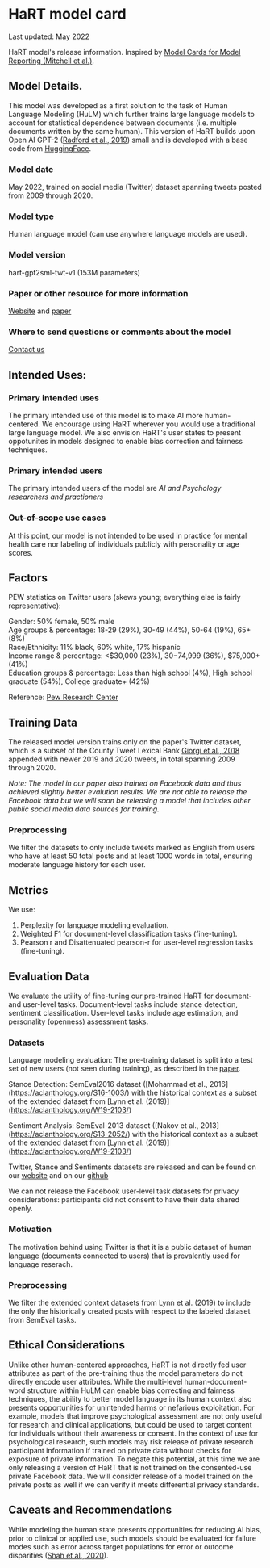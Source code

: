 # HaRT model card

Last updated: May 2022

HaRT model's release information. Inspired by [Model Cards for Model Reporting (Mitchell et al.)](https://arxiv.org/abs/1810.03993).

## Model Details.

This model was developed as a first solution to the task of Human Language Modeling (HuLM) which further trains large language models to account for statistical dependence between documents (i.e. multiple documents written by the same human). This version of HaRT builds upon Open AI GPT-2 ([Radford et al., 2019](https://cdn.openai.com/better-language-models/language_models_are_unsupervised_multitask_learners.pdf)) small and is developed with a base code from [HuggingFace](https://github.com/huggingface/transformers).

### Model date

May 2022, trained on social media (Twitter) dataset spanning tweets posted from 2009 through 2020.

### Model type

Human language model (can use anywhere language models are used). 

### Model version

hart-gpt2sml-twt-v1 (153M parameters)

### Paper or other resource for more information
[Website](https://nikita-soni-nlp.netlify.app/) and [paper](https://aclanthology.org/2022.findings-acl.52/)

### Where to send questions or comments about the model
[Contact us](https://nikita-soni-nlp.netlify.app/contact-us)

## Intended Uses:

### Primary intended uses

The primary intended use of this model is to make AI more human-centered. We encourage using HaRT wherever you would use a traditional large language model.
We also envision HaRT's user states to present oppotunites in models designed to enable bias correction and fairness techniques.

### Primary intended users

The primary intended users of the model are _AI and Psychology researchers and practioners_

### Out-of-scope use cases

At this point, our model is not intended to be used in practice for mental health care nor labeling of individuals publicly with personality or age scores.

## Factors
PEW statistics on Twitter users (skews young; everything else is fairly representative): <br/>

Gender: 50% female, 50% male <br/>
Age groups & percentage: 18-29 (29%), 30-49 (44%), 50-64 (19%), 65+ (8%) <br/>
Race/Ethnicity: 11% black, 60% white, 17% hispanic <br/>
Income range & perecntage: <$30,000 (23%), $30-$74,999 (36%), $75,000+ (41%) <br/>
Education groups &  percentage: Less than high school (4%), High school graduate (54%), College graduate+ (42%) <br/>

Reference: [Pew Research Center](https://www.pewresearch.org/internet/2019/04/24/sizing-up-twitter-users/pdl_04-24-19_twitter_users-00-04/)

## Training Data

The released model version trains only on the paper's Twitter dataset, which is a subset of the County Tweet Lexical Bank [Giorgi et al., 2018](https://aclanthology.org/D18-1148/) appended with newer 2019 and 2020 tweets, in total spanning 2009 through 2020.

_Note: The model in our paper also trained on Facebook data and thus achieved slightly better evalution results. We are not able to release the Facebook data but we will soon be releasing a model that includes other public social media data sources for training._

### Preprocessing

We filter the datasets to only include tweets marked as English from users who have at least 50 total posts and at least 1000 words in total, ensuring moderate language history for each user.

## Metrics

We use:
1. Perplexity for language modeling evaluation.
2. Weighted F1 for document-level classification tasks (fine-tuning).
3. Pearson r and Disattenuated pearson-r for user-level regression tasks (fine-tuning).

## Evaluation Data

We evaluate the utility of fine-tuning our pre-trained HaRT for document- and user-level tasks.
Document-level tasks include stance detection, sentiment classification.
User-level tasks include age estimation, and personality (openness) assessment tasks.

### Datasets

Language modeling evaluation: The pre-training dataset is split into a test set of new users (not seen during training), as described in the [paper](https://aclanthology.org/2022.findings-acl.52/).

Stance Detection: SemEval2016 dataset ([Mohammad et al., 2016] (https://aclanthology.org/S16-1003/) with the historical context as a subset of the extended dataset from [Lynn et al. (2019)] (https://aclanthology.org/W19-2103/)

Sentiment Analysis: SemEval-2013 dataset ([Nakov et al., 2013] (https://aclanthology.org/S13-2052/) with the historical context as a subset of the extended dataset from [Lynn et al. (2019)] (https://aclanthology.org/W19-2103/)

Twitter, Stance and Sentiments datasets are released and can be found on our [website](https://nikita-soni-nlp.netlify.app/) and on our [github](data/datasets)

We can not release the Facebook user-level task datasets for privacy considerations: participants did not consent to have their data shared openly. 

### Motivation

The motivation behind using Twitter is that it is a public dataset of human language (documents connected to users) that is prevalently used for language reserach. 

### Preprocessing

We filter the extended context datasets from Lynn et al. (2019) to include the only the historically created posts with respect to the labeled dataset from SemEval tasks.


## Ethical Considerations

Unlike other human-centered approaches, HaRT is not directly fed user attributes as part of the pre-training thus the model parameters do not directly encode user attributes.
While the multi-level human-document-word structure within HuLM can enable bias correcting and fairness techniques, the ability to better model language in its human context also presents opportunities for unintended harms or nefarious exploitation.
For example, models that improve psychological assessment are not only useful for research and clinical applications, but could be used to target content for individuals without their awareness or consent. In the context of use for psychological research, such models may risk release of private research participant information if trained on private data without checks for exposure of private information. To negate this potential, at this time we are only releasing a version of HaRT that is not trained on the consented-use private Facebook data. 
We will consider release of a model trained on the private posts as well if we can verify it meets differential privacy standards. 

## Caveats and Recommendations

While modeling the human state presents opportunities for reducing AI bias, prior to clinical or applied use, such models should be evaluated for failure modes such as error across target populations for error or outcome disparities ([Shah et al., 2020](https://aclanthology.org/2020.acl-main.468/)).

